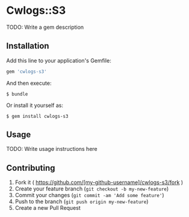 # Cwlogs::S3

TODO: Write a gem description

## Installation

Add this line to your application's Gemfile:

```ruby
gem 'cwlogs-s3'
```

And then execute:

    $ bundle

Or install it yourself as:

    $ gem install cwlogs-s3

## Usage

TODO: Write usage instructions here

## Contributing

1. Fork it ( https://github.com/[my-github-username]/cwlogs-s3/fork )
2. Create your feature branch (`git checkout -b my-new-feature`)
3. Commit your changes (`git commit -am 'Add some feature'`)
4. Push to the branch (`git push origin my-new-feature`)
5. Create a new Pull Request
